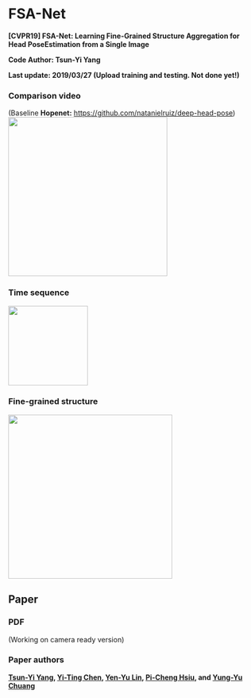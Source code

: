 # FSA-Net
**[CVPR19] FSA-Net: Learning Fine-Grained Structure Aggregation for Head PoseEstimation from a Single Image**

**Code Author: Tsun-Yi Yang**

**Last update: 2019/03/27 (Upload training and testing. Not done yet!)**

### Comparison video
(Baseline **Hopenet:** https://github.com/natanielruiz/deep-head-pose)
<img src="https://github.com/shamangary/FSA-Net/blob/master/Compare_AFLW2000_gt_Hopenet_FSA.gif" height="320"/>

### Time sequence
<img src="https://github.com/shamangary/FSA-Net/blob/master/time_demo.png" height="160"/>

### Fine-grained structure
<img src="https://github.com/shamangary/FSA-Net/blob/master/heatmap_demo.png" height="330"/>



## Paper


### PDF
(Working on camera ready version)


### Paper authors
**[Tsun-Yi Yang](https://scholar.google.com/citations?user=WhISCE4AAAAJ&hl=en), [Yi-Ting Chen](https://sites.google.com/media.ee.ntu.edu.tw/yitingchen/), [Yen-Yu Lin](https://www.citi.sinica.edu.tw/pages/yylin/index_zh.html), [Pi-Cheng Hsiu](https://www.citi.sinica.edu.tw/pages/pchsiu/index_en.html), and [Yung-Yu Chuang](https://www.csie.ntu.edu.tw/~cyy/)**
